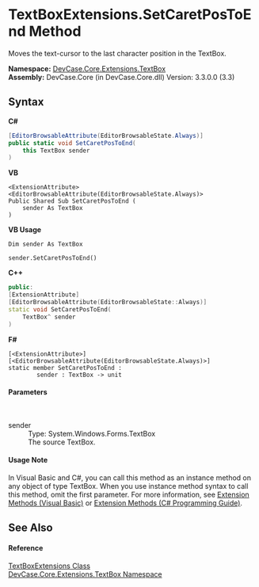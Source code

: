 # TextBoxExtensions.SetCaretPosToEnd Method 
 

Moves the text-cursor to the last character position in the TextBox.

**Namespace:**&nbsp;<a href="N_DevCase_Core_Extensions_TextBox">DevCase.Core.Extensions.TextBox</a><br />**Assembly:**&nbsp;DevCase.Core (in DevCase.Core.dll) Version: 3.3.0.0 (3.3)

## Syntax

**C#**<br />
``` C#
[EditorBrowsableAttribute(EditorBrowsableState.Always)]
public static void SetCaretPosToEnd(
	this TextBox sender
)
```

**VB**<br />
``` VB
<ExtensionAttribute>
<EditorBrowsableAttribute(EditorBrowsableState.Always)>
Public Shared Sub SetCaretPosToEnd ( 
	sender As TextBox
)
```

**VB Usage**<br />
``` VB Usage
Dim sender As TextBox

sender.SetCaretPosToEnd()
```

**C++**<br />
``` C++
public:
[ExtensionAttribute]
[EditorBrowsableAttribute(EditorBrowsableState::Always)]
static void SetCaretPosToEnd(
	TextBox^ sender
)
```

**F#**<br />
``` F#
[<ExtensionAttribute>]
[<EditorBrowsableAttribute(EditorBrowsableState.Always)>]
static member SetCaretPosToEnd : 
        sender : TextBox -> unit 

```


#### Parameters
&nbsp;<dl><dt>sender</dt><dd>Type: System.Windows.Forms.TextBox<br />The source TextBox.</dd></dl>

#### Usage Note
In Visual Basic and C#, you can call this method as an instance method on any object of type TextBox. When you use instance method syntax to call this method, omit the first parameter. For more information, see <a href="https://docs.microsoft.com/dotnet/visual-basic/programming-guide/language-features/procedures/extension-methods">Extension Methods (Visual Basic)</a> or <a href="https://docs.microsoft.com/dotnet/csharp/programming-guide/classes-and-structs/extension-methods">Extension Methods (C# Programming Guide)</a>.

## See Also


#### Reference
<a href="T_DevCase_Core_Extensions_TextBox_TextBoxExtensions">TextBoxExtensions Class</a><br /><a href="N_DevCase_Core_Extensions_TextBox">DevCase.Core.Extensions.TextBox Namespace</a><br />